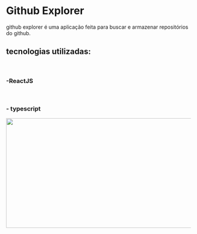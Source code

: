 # Github Explorer

github explorer é uma aplicação feita para buscar e armazenar repositórios do github.

## tecnologias utilizadas:

</br>

### -ReactJS

</br>

### - typescript

<img src="https://media.giphy.com/media/ZD3ImdybJrH9jmV25Z/giphy.gif" width="600" height="300" />




